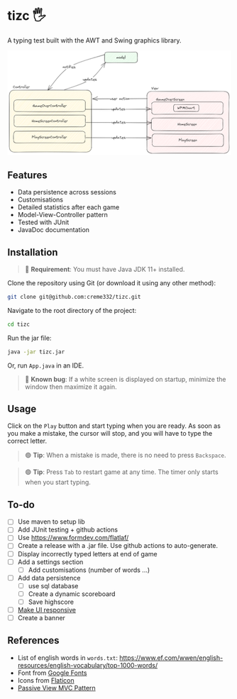 # tizc 🖐

A typing test built with the AWT and Swing graphics library. 

![](design/design.excalidraw.png)

## Features
- Data persistence across sessions
- Customisations
- Detailed statistics after each game
- Model-View-Controller pattern
- Tested with JUnit
- JavaDoc documentation

## Installation
> 🔴 **Requirement**: You must have Java JDK 11+ installed.

Clone the repository using Git (or download it using any other method):
```bash
git clone git@github.com:creme332/tizc.git
```

Navigate to the root directory of the project:
```bash
cd tizc
```

Run the jar file:
```bash
java -jar tizc.jar
```

Or, run `App.java` in an IDE.

> 🔴 **Known bug**: If a white screen is displayed on startup, minimize the window then maximize it again.

## Usage
Click on the `Play` button and start typing when you are ready. As soon as you make a mistake, the cursor will stop, and you will have to type the correct letter.

> 🟢 **Tip**: When a mistake is made, there is no need to press `Backspace`.

> 🟢 **Tip**: Press `Tab` to restart game at any time. The timer only starts when you start typing.

## To-do
- [ ] Use maven to setup lib
- [ ] Add JUnit testing + github actions
- [ ] Use https://www.formdev.com/flatlaf/
- [ ] Create a release with a .jar file. Use github actions to auto-generate.
- [ ] Display incorrectly typed letters at end of game
- [ ] Add a settings section
  - [ ] Add customisations (number of words ...)
- [ ] Add data persistence
  - [ ] use sql database
  - [ ] Create a dynamic scoreboard
  - [ ] Save highscore
- [ ] [Make UI responsive](https://www.youtube.com/watch?v=ZJsjlucSoXM&ab_channel=SIMPLECODE)
- [ ] Create a banner 

## References
- List of english words in `words.txt`: https://www.ef.com/wwen/english-resources/english-vocabulary/top-1000-words/
- Font from [Google Fonts](https://fonts.google.com/specimen/Poppins)
- Icons from [Flaticon](https://www.flaticon.com/free-icons/)
- [Passive View MVC Pattern](https://martinfowler.com/eaaDev/PassiveScreen.html)

